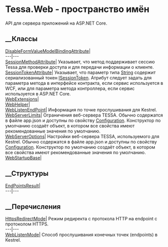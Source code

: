 # Tessa.Web - пространство имён
API для сервера приложений на ASP.NET Core.
##  __Классы
[DisableFormValueModelBindingAttribute](T_Tessa_Web_DisableFormValueModelBindingAttribute.htm)|  
---|---  
[SessionMethodAttribute](T_Tessa_Web_SessionMethodAttribute.htm)|  Указывает,
что метод поддерживает сессию Tessa для проверки доступа и для передачи
информации о клиенте.  
[SessionTokenAttribute](T_Tessa_Web_SessionTokenAttribute.htm)|  Указывает,
что параметр типа
[String](https://learn.microsoft.com/dotnet/api/system.string) содержит
сериализованный токен
[ISessionToken](T_Tessa_Platform_Runtime_ISessionToken.htm). Атрибут следует
задать для параметра метода в интерфейсе контракта, если сервис используется в
WCF, или для параметра метода контроллера, если сервис используется в ASP.NET
Core.  
[WebExtensions](T_Tessa_Web_WebExtensions.htm)|  
[WebHelper](T_Tessa_Web_WebHelper.htm)|  
[WebListenEndPoint](T_Tessa_Web_WebListenEndPoint.htm)|  Информация по точке
прослушивания для Kestrel.  
[WebServerLimits](T_Tessa_Web_WebServerLimits.htm)|  Ограничения веб-сервера
TESSA. Обычно содержатся в файле app.json и доступны по свойству
[Configuration](P_Tessa_Web_WebServerLimits_Configuration.htm). Конструктор по
умолчанию создаёт объект, в котором все свойства имеют рекомендованные
значения по умолчанию.  
[WebServerOptions](T_Tessa_Web_WebServerOptions.htm)|  Настройки веб-сервера
TESSA, используемого для Kestrel. Обычно содержатся в файле app.json и
доступны по свойству
[Configuration](P_Tessa_Web_WebServerOptions_Configuration.htm). Конструктор
по умолчанию создаёт объект, в котором все свойства имеют рекомендованные
значения по умолчанию.  
[WebStartupBase](T_Tessa_Web_WebStartupBase.htm)|  
## __Структуры
[EndPointsResult](T_Tessa_Web_EndPointsResult.htm)|  
---|---  
## __Перечисления
[HttpsRedirectMode](T_Tessa_Web_HttpsRedirectMode.htm)|  Режим редиректа с
протокола HTTP на endpoint с протоколом HTTPS.  
---|---  
[WebListenMode](T_Tessa_Web_WebListenMode.htm)|  Способ прослушивания конечных
точек (endpoints) в Kestrel.
